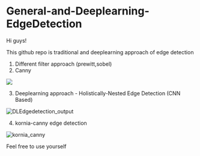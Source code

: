 # General-and-Deeplearning-EdgeDetection

Hi guys!

This github repo is traditional and deeplearning approach of edge detection

1. Different filter approach (prewitt,sobel)
2. Canny

![](https://storage.googleapis.com/kaggle-forum-message-attachments/1966657/18217/1664684322721.jpeg)


3. Deeplearning approach - Holistically-Nested Edge Detection (CNN Based)

![DLEdgedetection_output](https://user-images.githubusercontent.com/75832198/198841957-49367b41-35f1-4a04-8a30-29a8fcad0b23.png)

4. kornia-canny edge detection


![kornia_canny](https://user-images.githubusercontent.com/75832198/200131453-f59d779a-f94f-4746-b82b-e77173bc5075.png)

Feel free to use yourself
